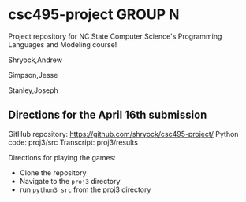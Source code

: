 # csc495-project GROUP N
Project repository for NC State Computer Science's Programming Languages and Modeling course!

Shryock,Andrew

Simpson,Jesse

Stanley,Joseph

## Directions for the April 16th submission

GitHub repository: https://github.com/shryock/csc495-project/
Python code: proj3/src
Transcript: proj3/results

Directions for playing the games:
 - Clone the repository
 - Navigate to the `proj3` directory
 - run `python3 src` from the proj3 directory 
